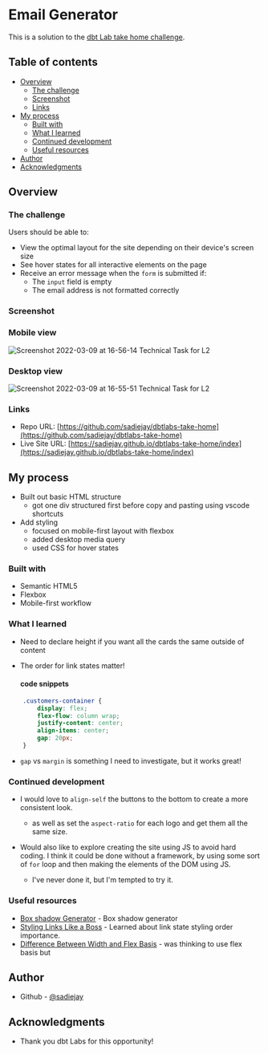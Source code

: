 # Email Generator


This is a solution to the [dbt Lab take home challenge](#). 

## Table of contents

- [Overview](#overview)
  - [The challenge](#the-challenge)
  - [Screenshot](#screenshot)
  - [Links](#links)
- [My process](#my-process)
  - [Built with](#built-with)
  - [What I learned](#what-i-learned)
  - [Continued development](#continued-development)
  - [Useful resources](#useful-resources)
- [Author](#author)
- [Acknowledgments](#acknowledgments)


## Overview

### The challenge

Users should be able to:

- View the optimal layout for the site depending on their device's screen size
- See hover states for all interactive elements on the page
- Receive an error message when the `form` is submitted if:
  - The `input` field is empty
  - The email address is not formatted correctly

### Screenshot
### Mobile view
![Screenshot 2022-03-09 at 16-56-14 Technical Task for L2](https://user-images.githubusercontent.com/19538219/157553712-aa840ba9-e0c0-4a12-b506-e59e70c074c4.png)

### Desktop view
![Screenshot 2022-03-09 at 16-55-51 Technical Task for L2](https://user-images.githubusercontent.com/19538219/157553745-e18ed897-376a-4812-a8ca-3d1286279b2d.png)




### Links

- Repo URL: [https://github.com/sadiejay/dbtlabs-take-home](https://github.com/sadiejay/dbtlabs-take-home)
- Live Site URL: [https://sadiejay.github.io/dbtlabs-take-home/index](https://sadiejay.github.io/dbtlabs-take-home/index)

## My process
- Built out basic HTML structure
    - got one div structured first before copy and pasting using vscode shortcuts
- Add styling
    - focused on mobile-first layout with flexbox
    - added desktop media query
    - used CSS for hover states 

### Built with

- Semantic HTML5
- Flexbox
- Mobile-first workflow


### What I learned

- Need to declare height if you want all the cards the same outside of content
- The order for link states matter!

  #### code snippets

```css
    .customers-container {
        display: flex;
        flex-flow: column wrap;
        justify-content: center;
        align-items: center;
        gap: 20px;
    }
```
  - `gap` vs `margin` is something I need to investigate, but it works great!


### Continued development

- I would love to `align-self` the buttons to the bottom to create a more consistent look.
    - as well as set the `aspect-ratio` for each logo and get them all the same size.

- Would also like to explore creating the site using JS to avoid hard coding. I think it could be done without a framework, by using some sort of `for` loop and then making the elements of the DOM using JS.
    - I've never done it, but I'm tempted to try it.

### Useful resources

- [Box shadow Generator](https://html-css-js.com/css/generator/box-shadow/) - Box shadow generator
- [Styling Links Like a Boss](https://css-tricks.com/css-basics-styling-links-like-boss/) - Learned about link state styling order importance.
- [Difference Between Width and Flex Basis](https://mastery.games/post/the-difference-between-width-and-flex-basis/) - was thinking to use flex basis but 

## Author

- Github - [@sadiejay](https://github.com/sadiejay)


## Acknowledgments
 - Thank you dbt Labs for this opportunity!
